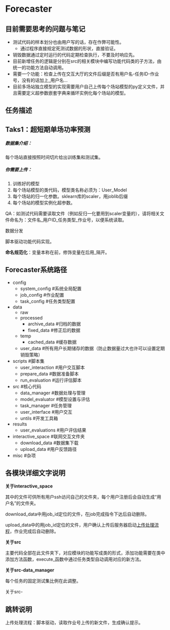 # Forecaster

## 目前需要思考的问题与笔记

- 测试代码的样本划分也由用户写的话，存在作弊可能性。
  - 通过程序直接规定死测试数据的形状，直接验证。
- 销毁数据通过定时运行的代码定期检查执行，不要及时响应先。
- 目前新增任务的逻辑是分别在src的相关模块中编写功能代码类的子方法，由统一的功能方法自动调用。
- 需要一个功能：检查上传在交互大厅的文件后缀是否有用户名-任务ID-作业号，没有的话加上_用户名...
- 目前多场站独立模型的实现需要用户自己上传每个场站模型的py定义文件，并且需要定义超参数嵌套字典来循环实例化每个场站的模型。





## 任务描述

## Taks1：超短期单场功率预测

##### 数据集介绍：

每个场站直接按照时间切片给出训练集和测试集。

##### 你需要上传：

1. 训练好的模型
2. 每个场站模型的类代码，模型类名称必须为：User_Model
3. 每个场站的归一化参数。sklearn库的scaler，用joblib后缀
4. 每个场站的模型实例化超参数。



QA：如测试代码需要读取文件（例如反归一化要用到scaler变量的），请将相关文件命名为：文件名\_用户ID\_任务类型\_作业号，以便系统读取。



数据分发

脚本驱动功能代码实现。



 **命名规范化**：变量本称在前，修饰变量在后用_隔开。



## Forecaster系统路径

- config
  - system_config #系统全局配置
  - job_config #作业配置
  - task_config #任务类型配置
- data
  - raw
  - processed
    - archive_data #归档的数据
    - fixed_data #修正后的数据
  - temp
    - cached_data #缓存数据
  - user_data #所有用户长期储存的数据（防止数据量过大也许可以设置定期销毁策略）
- scripts #脚本集
  - user_interaction #用户交互脚本
  - prepare_data #数据准备脚本
  - run_evaluation #运行评估脚本
- src #核心代码
  - data_manager #数据处理与管理
  - model_evaluator #模型设置与评估
  - task_manager #任务管理
  - user_interface #用户交互
  - untils #开发工具箱
- results
  - user_evaluations #用户评估结果
- interactive_space #联网交互文件夹
  - download_data #数据集下载
  - upload_data #用户反馈路径
- misc #杂项

## 各模块详细文字说明

**关于interactive_space**

其中的文件可供所有用户ssh访问自己的文件夹，每个用户注册后会自动生成“用户名”的文件夹。

download_data中用job_id定位的文件，在job完成指令下达后自动删除。

upload_data中的用job_id定位的文件，用户确认上传后服务器启动[上传处理流程](#sccllc)，作业完成后自动删除。

**关于src**

主要代码全部在此文件夹下，对应模块的功能写成类的形式，添加功能需要在类中添加方法函数，execute_函数中通过任务类型自动调用对应的新方法。

**关于src-data_manager**

每个任务的固定测试集比例在此调整。

关于src-



## 跳转说明

<span id="sccllc">上传处理流程：</span>脚本驱动，读取作业号上传的新文件，生成确认提示。



